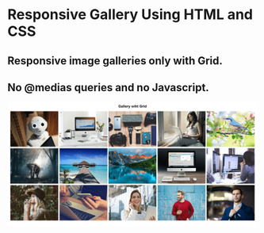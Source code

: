 # Responsive Gallery Using HTML and CSS

## Responsive image galleries only with Grid. 

## No @medias queries and no Javascript.


![Gallery](images/galeria-min.png)


